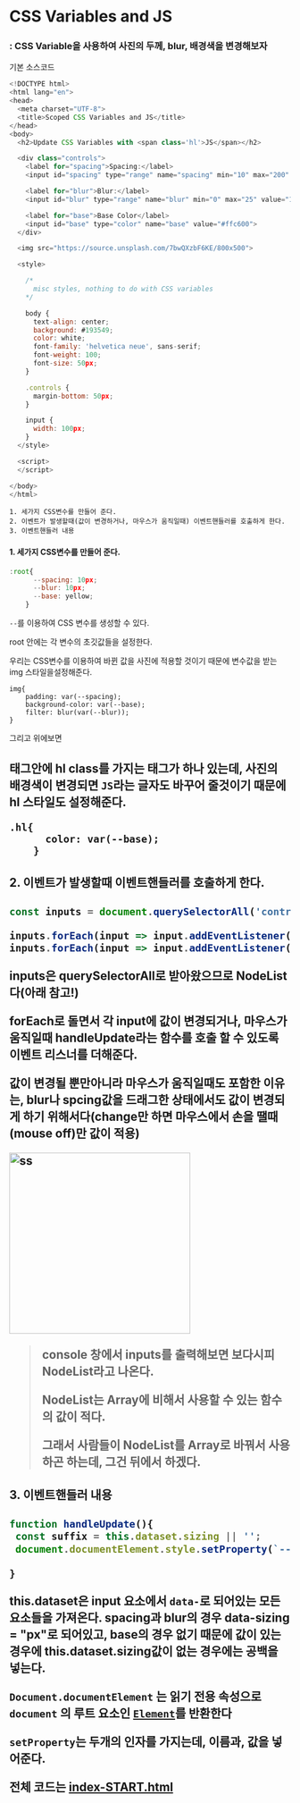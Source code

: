 # CSS Variables and JS

### : CSS Variable을 사용하여 사진의 두께, blur, 배경색을 변경해보자

기본 소스코드

```javascript
<!DOCTYPE html>
<html lang="en">
<head>
  <meta charset="UTF-8">
  <title>Scoped CSS Variables and JS</title>
</head>
<body>
  <h2>Update CSS Variables with <span class='hl'>JS</span></h2>

  <div class="controls">
    <label for="spacing">Spacing:</label>
    <input id="spacing" type="range" name="spacing" min="10" max="200" value="10" data-sizing="px">

    <label for="blur">Blur:</label>
    <input id="blur" type="range" name="blur" min="0" max="25" value="10" data-sizing="px">

    <label for="base">Base Color</label>
    <input id="base" type="color" name="base" value="#ffc600">
  </div>

  <img src="https://source.unsplash.com/7bwQXzbF6KE/800x500">

  <style>

    /*
      misc styles, nothing to do with CSS variables
    */

    body {
      text-align: center;
      background: #193549;
      color: white;
      font-family: 'helvetica neue', sans-serif;
      font-weight: 100;
      font-size: 50px;
    }

    .controls {
      margin-bottom: 50px;
    }

    input {
      width: 100px;
    }
  </style>

  <script>
  </script>

</body>
</html>
```



```
1. 세가지 CSS변수를 만들어 준다.
2. 이벤트가 발생할때(값이 변경하거나, 마우스가 움직일때) 이벤트핸들러를 호출하게 한다.
3. 이벤트핸들러 내용
```



#### 1. 세가지 CSS변수를 만들어 준다.

```javascript
:root{
      --spacing: 10px;
      --blur: 10px;
      --base: yellow;
    }
```

`--`를 이용하여 CSS 변수를 생성할 수 있다.

root 안에는 각 변수의 초깃값들을 설정한다.

우리는 CSS변수를 이용하여 바뀐 값을 사진에 적용할 것이기 때문에 변수값을 받는 img 스타일을설정해준다.

```
img{
	padding: var(--spacing);
    background-color: var(--base);
    filter: blur(var(--blur));
}
```

그리고 위에보면 <h2> 태그안에 hl class를 가지는 <span>태그가 하나 있는데, 사진의 배경색이 변경되면 `JS`라는 글자도 바꾸어 줄것이기 때문에 hl 스타일도 설정해준다.

```
.hl{
      color: var(--base);
    }
```



#### 2. 이벤트가 발생할때 이벤트핸들러를 호출하게 한다.

```javascript
const inputs = document.querySelectorAll('controls input');

inputs.forEach(input => input.addEventListener('change',handleUpdate));
inputs.forEach(input => input.addEventListener('mousemove',handleUpdate));
```

inputs은 querySelectorAll로 받아왔으므로 NodeList다(아래 참고!) 

forEach로 돌면서 각 input에 값이 변경되거나, 마우스가 움직일때 handleUpdate라는 함수를 호출 할 수 있도록 이벤트 리스너를 더해준다.

값이 변경될 뿐만아니라 마우스가 움직일때도 포함한 이유는, blur나 spcing값을 드래그한 상태에서도 값이 변경되게 하기 위해서다(change만 하면 마우스에서 손을 땔때(mouse off)만 값이 적용)

<img width="324" alt="ss" src="https://user-images.githubusercontent.com/30755941/77070609-e0741d00-6a2d-11ea-8fa0-d0132efff107.png">

> console 창에서 inputs를 출력해보면 보다시피 NodeList라고 나온다.
>
> NodeList는 Array에 비해서 사용할 수 있는 함수의 값이 적다. 
>
> 그래서 사람들이 NodeList를 Array로 바꿔서 사용하곤 하는데, 그건 뒤에서 하겠다.



#### 3. 이벤트핸들러 내용

```javascript
function handleUpdate(){
 const suffix = this.dataset.sizing || '';
 document.documentElement.style.setProperty(`--${this.name}`,
                                            			this.value+suffix);
}
```

this.dataset은 input 요소에서 `data-`로 되어있는 모든 요소들을 가져온다. spacing과 blur의 경우 data-sizing = "px"로 되어있고, base의 경우 없기 때문에 값이 있는경우에 this.dataset.sizing값이 없는 경우에는 공백을 넣는다. 

**`Document.documentElement`** 는 읽기 전용 속성으로 `document` 의 루트 요소인 [`Element`](https://developer.mozilla.org/en-US/docs/DOM/element)를 반환한다

`setProperty`는 두개의 인자를 가지는데, 이름과, 값을 넣어준다.



전체 코드는 [index-START.html](https://github.com/jingnee/JavaScript30/blob/master/03_CSS%20Variables/index-START.html)
